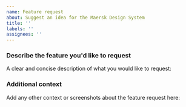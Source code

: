 ```yaml
---
name: Feature request
about: Suggest an idea for the Maersk Design System
title: ''
labels: ''
assignees: ''
---
```


### Describe the feature you'd like to request

A clear and concise description of what you would like to request:

### Additional context

Add any other context or screenshots about the feature request here:
